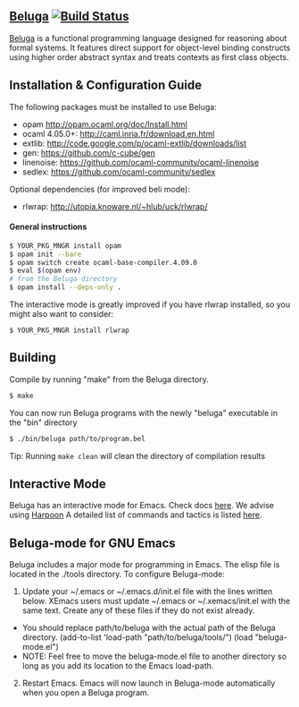 ## [Beluga](http://complogic.cs.mcgill.ca/beluga/ "Beluga home page")  [![Build Status](https://travis-ci.org/Beluga-lang/Beluga.svg?branch=master)](https://travis-ci.org/Beluga-lang/Beluga)

[Beluga](http://complogic.cs.mcgill.ca/beluga/ "Beluga home page") is a functional programming language designed for reasoning
about formal systems. It features direct support for object-level
binding constructs using higher order abstract syntax and treats
contexts as first class objects.


## Installation & Configuration Guide
<!-- ------------------- -->

The following packages must be installed to use Beluga:

* opam                     <http://opam.ocaml.org/doc/Install.html>
* ocaml 4.05.0+:           <http://caml.inria.fr/download.en.html>
* extlib:                  <http://code.google.com/p/ocaml-extlib/downloads/list>
* gen:                     <https://github.com/c-cube/gen>
* linenoise:               <https://github.com/ocaml-community/ocaml-linenoise>
* sedlex:                  <https://github.com/ocaml-community/sedlex>


Optional dependencies (for improved beli mode):

* rlwrap:                  <http://utopia.knoware.nl/~hlub/uck/rlwrap/>


#### General instructions

```bash
$ YOUR_PKG_MNGR install opam
$ opam init --bare
$ opam switch create ocaml-base-compiler.4.09.0
$ eval $(opam env)
# from the Beluga directory
$ opam install --deps-only .
```

The interactive mode is greatly improved if you have rlwrap installed,
so you might also want to consider:

```
$ YOUR_PKG_MNGR install rlwrap
```

## Building


Compile by running "make" from the Beluga directory.
```bash
$ make
```

You can now run Beluga programs with the newly
"beluga" executable in the "bin" directory

```bash
$ ./bin/beluga path/to/program.bel
```

Tip: Running `make clean` will clean the directory of compilation results



## Interactive Mode

Beluga has an interactive mode for Emacs. Check docs [here](https://github.com/Beluga-lang/Beluga/blob/master/interactive-mode-testing.md).
We advise using [Harpoon](https://beluga-lang.readthedocs.io/en/latest/harpoon/index.html)
A detailed list of commands and tactics is listed [here](https://beluga-lang.readthedocs.io/en/latest/harpoon/interactive-reference.html).


## Beluga-mode for GNU Emacs


Beluga includes a major mode for programming in Emacs. The elisp file is
located in the ./tools directory. To configure Beluga-mode:

1. Update your ~/.emacs or ~/.emacs.d/init.el file with the lines written below.
  XEmacs users must update ~/.emacs or ~/.xemacs/init.el with the same text.
  Create any of these files if they do not exist already.
  * You should replace path/to/beluga with the actual path of the Beluga directory.
(add-to-list 'load-path "path/to/beluga/tools/")
(load "beluga-mode.el")
  * NOTE: Feel free to move the beluga-mode.el file to another directory so long as
you add its location to the Emacs load-path.

2. Restart Emacs.
  Emacs will now launch in Beluga-mode automatically when you open a Beluga
  program.
